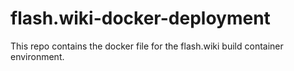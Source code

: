 flash.wiki-docker-deployment
==================

This repo contains the docker file for the flash.wiki build container environment.
